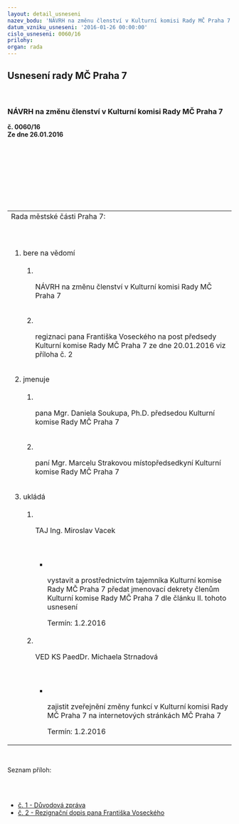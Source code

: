 ```yaml
---
layout: detail_usneseni
nazev_bodu: 'NÁVRH na změnu členství v Kulturní komisi Rady MČ Praha 7 '
datum_vzniku_usneseni: '2016-01-26 00:00:00'
cislo_usneseni: 0060/16
prilohy: 
organ: rada
---
```

<div id="ucUsn_pList" class="usn">
	<span><h2>Usnesení rady MČ Praha 7 </h2>
<br></span><div class="standBody">
<span><h3>NÁVRH na změnu členství v Kulturní komisi Rady MČ Praha 7 </h3></span><div class="center">
		<strong>č. 0060/16</strong><br>
	</div>
<div class="center">
		<strong>Ze dne 26.01.2016</strong><br><br>
	</div>
<p><br></p>
<table class="documentProperties tableView">
<br><tbody>
<br><tr>
<br><td>Rada městské části Praha 7:</td>
</tr>
<br><tr>
<br><td>
<br><ol class="urzList_view">
<br><li class="urzClass1">bere na vědomí <br><ol class="urzOlClass">
<br><li class="urzClass2">
<br><p>NÁVRH na změnu členství v Kulturní komisi Rady MČ Praha 7</p>
<br>
</li>
<li class="urzClass2">
<br><p>regiznaci pana Františka Voseckého na post předsedy Kulturní komise Rady MČ Praha 7 ze dne 20.01.2016 viz příloha č. 2</p>
</li>
</ol>
<br>
</li>
<li class="urzClass1">jmenuje <br><ol class="urzOlClass">
<br><li class="urzClass2">
<br><p>pana Mgr. Daniela Soukupa, Ph.D. předsedou Kulturní komise Rady MČ Praha 7</p>
<br>
</li>
<li class="urzClass2">
<br><p>paní Mgr. Marcelu Strakovou místopředsedkyní Kulturní komise Rady MČ Praha 7</p>
</li>
</ol>
<br>
</li>
<li class="urzClass1">ukládá <br><ol class="urzOlClass">
<br><li class="urzClass2">
<br><p>TAJ Ing. Miroslav Vacek</p>
<br><ul class="urzUlClass">
<br><li class="urzClass3">
<br><p>vystavit a prostřednictvím tajemníka Kulturní komise Rady MČ Praha 7 předat jmenovací dekrety členům Kulturní komise Rady MČ Praha 7 dle článku II. tohoto usnesení</p>Termín: 1.2.2016</li>
</ul>
<br>
</li>
<li class="urzClass2">
<br><p>VED KS PaedDr. Michaela Strnadová</p>
<br><ul class="urzUlClass">
<br><li class="urzClass3">
<br><p>zajistit zveřejnění změny funkcí v Kulturní komisi Rady MČ Praha 7 na internetových stránkách MČ Praha 7</p>Termín: 1.2.2016</li>
</ul>
</li>
</ol>
</li>
</ol>
</td>
</tr>
</tbody>
</table>
<br><p>Seznam příloh:</p>
<br><ul>
<br><li>
<a href="/zdroj.aspx?typ=4&amp;Id=69994&amp;sh=-410196907" target="_blank" title="Odkaz na soubor - 24,5 kB - nové okno">č. 1 - Důvodová zpráva</a><br>
</li>
<li><a href="/zdroj.aspx?typ=4&amp;Id=69995&amp;sh=-410369931" target="_blank" title="Odkaz na soubor - 24,9 kB - nové okno">č. 2 - Rezignační dopis pana Františka Voseckého </a></li>
</ul>
</div>
</div>
